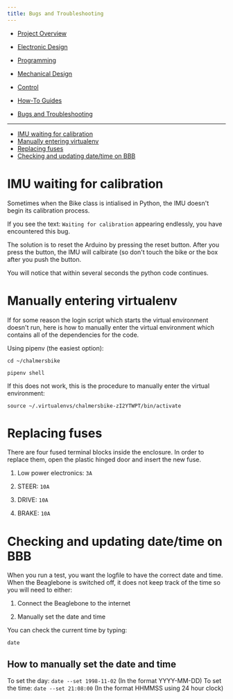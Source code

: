 ```yaml
---
title: Bugs and Troubleshooting
---
```


* [Project Overview](https://chalmersbike.github.io/pages/overview.html)

* [Electronic Design](https://chalmersbike.github.io/pages/electronics.html)

* [Programming](https://chalmersbike.github.io/pages/programming.html)

* [Mechanical Design](https://chalmersbike.github.io/pages/mechanical.html)

* [Control](https://chalmersbike.github.io/pages/control.html)

* [How-To Guides](https://chalmersbike.github.io/pages/howto/)

* [Bugs and Troubleshooting](https://chalmersbike.github.io/pages/bugs.html)

---

<!--ts-->
   * [IMU waiting for calibration](#imu-waiting-for-calibration)
   * [Manually entering virtualenv](#manually-entering-virtualenv)
   * [Replacing fuses](#replacing-fuses)
   * [Checking and updating date/time on BBB](#checking-and-updating-datetime-on-bbb)

<!-- Added by: Boaz Ash, at: 2018-08-10T16:46+02:00 -->

<!--te-->

# IMU waiting for calibration

Sometimes when the Bike class is intialised in Python, the IMU doesn't begin its calibration process.

If you see the text: `Waiting for calibration` appearing endlessly, you have encountered this bug.

The solution is to reset the Arduino by pressing the reset button. After you press the button, the IMU will calbirate (so don't touch the bike or the box after you push the button.

You will notice that within several seconds the python code continues.

# Manually entering virtualenv

If for some reason the login script which starts the virtual environment doesn't run, here is how to manually enter the virtual environment which contains all of the dependencies for the code.

Using pipenv (the easiest option):

`cd ~/chalmersbike`

`pipenv shell`

If this does not work, this is the procedure to manually enter the virtual environment:

`source ~/.virtualenvs/chalmersbike-zI2YTWPT/bin/activate`

# Replacing fuses

There are four fused terminal blocks inside the enclosure. In order to replace them, open the plastic hinged door and insert the new fuse.

1. Low power electronics: `3A`

2. STEER: `10A`

3. DRIVE: `10A`

4. BRAKE: `10A`

# Checking and updating date/time on BBB

When you run a test, you want the logfile to have the correct date and time. When the Beaglebone is switched off, it does not keep track of the time so you will need to either:

1. Connect the Beaglebone to the internet

2. Manually set the date and time

You can check the current time by typing: 

`date`

## How to manually set the date and time

To set the day: `date --set 1998-11-02` (In the format YYYY-MM-DD)
To set the time: `date --set 21:08:00` (In the format HHMMSS using 24 hour clock)
